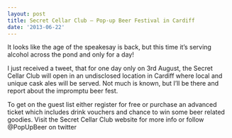 ```yaml
---
layout: post
title: Secret Cellar Club – Pop-up Beer Festival in Cardiff
date: '2013-06-22'
---
```


<p class="intro"><span class="dropcap">I</span>t looks like the age of the speakesay is back, but this time it’s serving alcohol across the pond and only for a day!</p> I just received a tweet, that for one day only on 3rd August, the Secret Cellar Club will open in an undisclosed location in Cardiff where local and unique cask ales will be served. Not much is known, but I’ll be there and report about the impromptu beer fest.

To get on the guest list either register for free or purchase an advanced ticket which includes drink vouchers and chance to win some beer related goodies. Visit the Secret Cellar Club website for more info or follow @PopUpBeer on twitter
